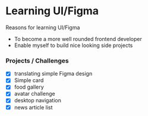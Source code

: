 # Learning UI/Figma

Reasons for learning UI/Figma

- To become a more well rounded frontend developer
- Enable myself to build nice looking side projects

### Projects / Challenges

- [x] translating simple Figma design
- [x] Simple card
- [x] food gallery
- [x] avatar challenge
- [x] desktop navigation
- [x] news article list
